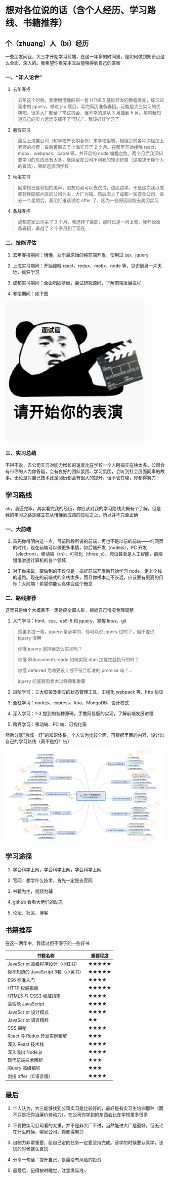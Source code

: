 # 想对各位说的话（含个人经历、学习路线、书籍推荐）

## 个（zhuang）人（bi）经历

一些朋友问我，大三才开始学习前端，在这一年多的时间里，是如何做到知识点这么全面、深入的。我希望你看完本文后能够得到自己的答案

### 一、“知人论世”

1. 去年春招

> 去年这个时候，我懵懵懂懂的把一套 HTML5 基础开发的教程看完，练习过基本的 jquery，做过 jsp 项目，写完简历准备春招。可能是大三实习的优势吧，很多大厂都给了笔试机会，但不幸的是从 3 月挂到 5 月。那时我知道自己的实力远远支撑不了“野心”，我该好好学习了

2. 暑假实习

> 最后上海某公司（和学校有长期合作）来学校招聘，根据之前各种凉经加上老师的推荐，最后暑假去了上海实习了 2 个月。在那里开始接触 react、mobx、webpack、babel 等，并开启的 node 编程之路。两个月后我深知要学习的东西还有太多，继续留在公司不利我的知识积累（这取决于你个人的看法），果断选择回学校

3. 秋招实习

> 回学校已是秋招的尾声，朋友劝我可以去试试，边面边学。于是这次我以成都软件园那片区的公司为主，大厂为辅。然后面上了成都一家安全公司，进去一个星期后，美团打电话说给 offer 了，因为一些原因没能去美团实习

4. 备战春招

> 成都这家公司呆了 3 个月，我选择了离职，那时已是一月上旬，我开始准备春招，备战了 2 个多月到了现在...

### 二、技能评估

1. 去年春招期间：懵懂，处于最原始的纯前端开发，使用过 jsp，jquery

2. 上海实习期间：开始接触 react，redux，mobx，node 等，见识到另一片天地，疯狂学习

3. 成都实习期间：全面巩固基础，尝试研究源码，了解前端发展进程

4. 春招期间：如下图

![开始你的表演.gif](开始你的表演.png)

### 三、实习总结

不得不说，去公司实习对能力增长的速度比在学校一个人瞎搞实在快太多。公司会有带你的人为你答疑，会有良好的团队氛围、学习氛围，会听到社会层面同事的故事。无论是对自己技术还是阅历都会有很大的提升，但不管在哪，你都得努力！

## 学习路线

ok，装逼完毕，其实看完我的经历，你应该对我的学习路线大概有个了解，但是我的学习之路是建立在从懵懂到成熟的过程之上，所以并不完全正确

### 一、大前端

1. 首先你得明白这一点，目前阶段所说的前端，再也不是以前的前端——纯网页的时代，现在前端可以做更多事情，如后端开发（nodejs），PC 开发（electron），移动端（rn）、可视化（three.js）、爬虫甚至是人工智能，前端慢慢渗透计算机的各个领域

2. 对于你来说，要做到的不仅仅是：搞好前端开发后开始学习 node，走上全栈的道路。现在的前端式的全栈太多，而且你根本走不长远，应该要有更高的目标：大前端！希望你能认真体会这个概念

### 二、路线推荐

这里只是给个大概且不一定适应全部人群，根据自己情况合理调整

1. 入门学习：html、css、es5-6 和 jquery，掌握 linux、git

> 这里多提一嘴，jquery 是必学的，你可以说 jquery 过时了，但不要说 jquery 没用
>
> 你懂 jquery 选择器怎么实现吗？
>
> 你懂 $(document).ready 如何实现 dom 加载完就执行的吗？
>
> 你懂 deferred 为啥要设计成不符合标准的 promise 吗？...
>
> jquery 的底层思想太过经典和重要

2. 进阶学习：三大框架及相应的状态管理工具，工程化 webpack 等、http 协议

3. 全栈学习：nodejs、express、koa、MongoDB、设计模式

4. 深入学习：1-3 提到的各种源码，手撸简易版的实现，了解前端发展进程

5. 跨界学习：移动端、PC 端、可视化等

然后分享“京城一灯”的知识体系，个人认为比较全面，可根据里面的内容，设计出自己的学习路线（真不是打广告）

![学习路线.jpg](学习路线.jpg)

## 学习途径

1. 学会科学上网，学会科学上网，学会科学上网

2. 官网：想学什么技术，首先一定是去官网

3. 书籍为主，视频为辅

4. github 看看大佬们的动态

5. 论坛、社区、博客

## 书籍推荐

在这一两年中，我读过但不限于的一些好书

书籍名称 | 重要程度
-------- | -----
JavaScript 高级程序设计（小红书） | ★★★★★
你不知道的 JavaScript 3套（小黄书） | ★★★★★
ES6 标准入门 | ★★★★
HTTP 权威指南 | ★★★★★
HTML5 与 CSS3 权威指南 | ★★★★
高性能 JavaScript | ★★★★
JavaScript 设计模式 | ★★★★
JavaScript 语言精粹 | ★★
CSS 揭秘 | ★★★★
React 与 Redux 开发实例精解 | ★★★
深入 React 技术栈 | ★★★★
深入浅出 Node.js | ★★★★
现代前端技术解析 | ★★★
jQuery 高级编程 | ★★★
剑指 offer（C语言版） | ★★★★

## 最后

1. 个人认为，大三能够找到公司实习是比较好的，最好是有实习生培训那种（而不只是把你当廉价劳动力）。在公司你学到的东西会比在学校里多很多

2. 不要把实习公司看的太重，并不是非大厂不进，当然能进大厂是最好。但无论在什么时候，哪家公司，你都得努力

3. 自制力非常重要，给自己定的任务一定要坚持完成。该学的时候要认真学，该玩的时候就认真玩

4. 分享一句话：提升自己，是最没有风险的投资

5. 最最后，记得按时睡觉，注意发际线~
